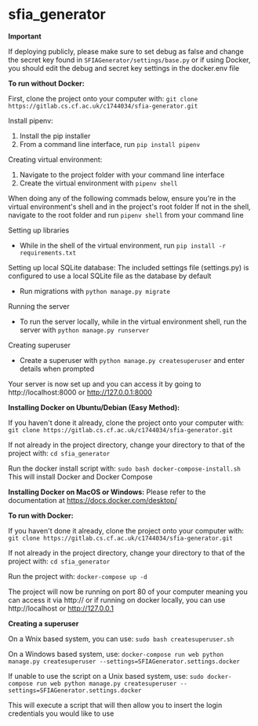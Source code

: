 # sfia_generator
**Important**

If deploying publicly, please make sure to set debug as false and change the secret key found in `SFIAGenerator/settings/base.py`
or if using Docker, you should edit the debug and secret key settings in the docker.env file

**To run without Docker:**

First, clone the project onto your computer with:
`git clone https://gitlab.cs.cf.ac.uk/c1744034/sfia-generator.git`

Install pipenv:
1. Install the pip installer
2. From a command line interface, run `pip install pipenv`

Creating virtual environment:
1.  Navigate to the project folder with your command line interface
2.  Create the virtual environment with `pipenv shell`

When doing any of the following commads below, ensure you're in the virtual environment's shell and in the project's root folder
If not in the shell, navigate to the root folder and run `pipenv shell` from your command line

Setting up libraries
*  While in the shell of the virtual environment, run `pip install -r requirements.txt`

Setting up local SQLite database:
The included settings file (settings.py) is configured to use a local SQLite file as the database by default
*  Run migrations with `python manage.py migrate`

Running the server
*  To run the server locally, while in the virtual environment shell, run the server with `python manage.py runserver`

Creating superuser
*  Create a superuser with `python manage.py createsuperuser` and enter details when prompted

Your server is now set up and you can access it by going to http://localhost:8000 or http://127.0.0.1:8000

**Installing Docker on Ubuntu/Debian (Easy Method):**

If you haven't done it already, clone the project onto your computer with:
`git clone https://gitlab.cs.cf.ac.uk/c1744034/sfia-generator.git`

If not already in the project directory, change your directory to that of the project with:
`cd sfia_generator`

Run the docker install script with:
`sudo bash docker-compose-install.sh`
This will install Docker and Docker Compose

**Installing Docker on MacOS or Windows:**
Please refer to the documentation at https://docs.docker.com/desktop/

**To run with Docker:**

If you haven't done it already, clone the project onto your computer with:
`git clone https://gitlab.cs.cf.ac.uk/c1744034/sfia-generator.git`

If not already in the project directory, change your directory to that of the project with:
`cd sfia_generator`

Run the project with:
`docker-compose up -d`

The project will now be running on port 80 of your computer meaning you can access it via http://<Your Server IP> or if running on docker locally, you can use http://localhost or http://127.0.0.1

**Creating a superuser**

On a Wnix based system, you can use:
`sudo bash createsuperuser.sh`

On a Windows based system, use:
`docker-compose run web python manage.py createsuperuser --settings=SFIAGenerator.settings.docker`

If unable to use the script on a Unix based system, use:
`sudo docker-compose run web python manage.py createsuperuser --settings=SFIAGenerator.settings.docker`

This will execute a script that will then allow you to insert the login credentials you would like to use